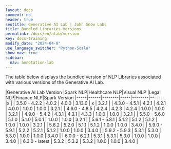 ```yaml
---
layout: docs
comment: no
header: true
seotitle: Generative AI Lab | John Snow Labs
title: Bundled Libraries Versions
permalink: /docs/en/alab/version
key: docs-training
modify_date: "2024-04-8"
use_language_switcher: "Python-Scala"
show_nav: true
sidebar:
  nav: annotation-lab
---
```


The table below displays the bundled version of NLP Libraries associated with various versions of the Generative AI Lab.

|Generative AI Lab Version |Spark NLP|Healthcare NLP|Visual NLP |Legal NLP|Finance NLP|Spark Version
|-----|------|--------|-----|--------|-------|x |
| 3.5.0 - 4.2.2 | 4.0.2 | 4.0.0 | 3.13.0 |  x | 3.2.1 |
| 4.3.0 - 4.5.1 | 4.2.1 | 4.2.1 | 4.0.0 | 1.0.0 | 1.0.0 | 3.2.1 |
| 4.6.0 - 4.8.5 | 4.2.4 | 4.2.3 | 4.2.4 | 1.0.0 | 1.0.0 | 3.2.1 |
| 4.9.0 - 5.4.2 | 4.3.1 | 4.3.1 | 4.3.3 | 1.0.0 | 1.0.0 | 3.2.1 |
| 5.5.0 - 5.6.0 | 5.1.0 | 5.1.0 | 5.0.1 | 1.0.0 | 1.0.0 | 3.2.1 |
| 5.6.1 - 5.8.1 | 5.1.2 | 5.1.2 | 5.1.2 | 1.0.0 | 1.0.0 | 3.2.1 |
| 5.8.2 | 5.2.0 | 5.1.1 | 5.1.2 | 1.0.0 | 1.0.0 | 3.4.0 |
| 5.9.0 - 5.9.1 | 5.2.2 | 5.2.1 | 5.1.2 | 1.0.0 | 1.0.0 | 3.4.0 |
| 5.9.2 - 5.9.3 | 5.3.1 | 5.3.0 | 5.3.0 | 1.0.0 | 1.0.0 | 3.4.0 |
| 6.0.0 - 6.2.1 | 5.3.1 | 5.3.1 | 5.3.0 | 1.0.0 | 1.0.0 | 3.4.0 |
| 6.3.0 - latest | 5.3.2 | 5.3.2 | 5.3.2 | 1.0.0 | 1.0.0 | 3.4.0 |